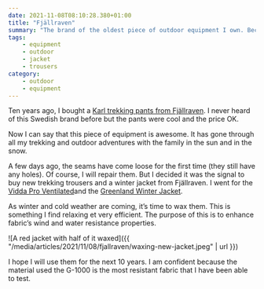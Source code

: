 ```yaml
---
date: 2021-11-08T08:10:28.380+01:00
title: "Fjällraven"
summary: "The brand of the oldest piece of outdoor equipment I own. Because it's resistant and I love it."
tags:
    - equipment
    - outdoor
    - jacket
    - trousers
category:
    - outdoor
    - equipment
---
```

Ten years ago, I bought a [Karl trekking pants from Fjällraven](https://www.fjallraven.com/eu/en-gb/men/trousers/outdoor-trousers/karl-pro-trousers-m). I never heard of this Swedish brand before but the pants were cool and the price OK.

Now I can say that this piece of equipment is awesome. It has gone through all my trekking and outdoor adventures with the family in the sun and in the snow.

A few days ago, the seams have come loose for the first time (they still have any holes). Of course, I will repair them. But I decided it was the signal to buy new trekking trousers and a winter jacket from Fjällraven. I went for the [Vidda Pro Ventilated](https://www.fjallraven.com/eu/en-gb/men/trousers/trekking-trousers/vidda-pro-ventilated-trs-m-reg?v=F81160R%3a%3a7323450725020)and the [Greenland Winter Jacket](https://www.fjallraven.com/eu/en-gb/men/jackets/winter-jackets/greenland-winter-jacket-m?v=F87122%3a%3a7323450728670).

As winter and cold weather are coming, it’s time to wax them. This is something I find relaxing et very efficient. The purpose of this is to enhance fabric’s wind and water resistance properties.

![A red jacket with half of it waxed]({{ "/media/articles/2021/11/08/fjallraven/waxing-new-jacket.jpeg" | url }})

I hope I will use them for the next 10 years.
I am confident because the material used the G-1000 is the most resistant fabric that I have been able to test.
